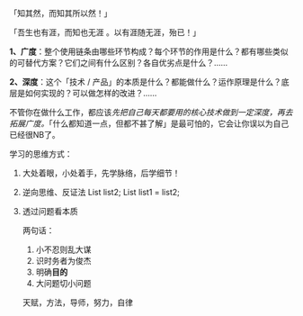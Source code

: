 「知其然，而知其所以然！」

「吾生也有涯，而知也无涯 。以有涯随无涯，殆已！」

**1、广度**：整个使用链条由哪些环节构成？每个环节的作用是什么？都有哪些类似的可替代方案？它们之间有什么区别？各自优劣点是什么？……

**2、深度**：这个「技术 / 产品」的本质是什么？都能做什么？运作原理是什么？底层是如何实现的？可以做怎样的改进？……

不管你在做什么工作，都应该*先把自己每天都要用的核心技术做到一定深度，再去拓展广度。*「什么都知道一点，但都不甚了解」是最可怕的，它会让你误以为自己已经很NB了。

学习的思维方式：
1. 大处着眼，小处着手，先学脉络，后学细节！

2. 逆向思维、反证法  List<String> list2; List<Object> list1 = list2;

3. 透过问题看本质


两句话：
1. 小不忍则乱大谋
2. 识时务者为俊杰
3. 明确**目的**
4. 大问题切小问题

天赋，方法，导师，努力，自律